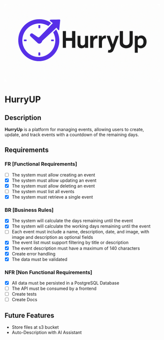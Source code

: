 ![HurryUp Logo](./src/main/resources/static/hurryup-logo-2x1.png)

# HurryUP

## Description
**HurryUp** is a platform for managing events, allowing users to create, update, and track events with a countdown of the remaining days.

## Requirements

### FR [Functional Requirements]
- [ ] The system must allow creating an event
- [x] The system must allow updating an event
- [x] The system must allow deleting an event
- [ ] The system must list all events
- [x] The system must retrieve a single event

### BR [Business Rules]
- [x] The system will calculate the days remaining until the event
- [x] The system will calculate the working days remaining until the event
- [ ] Each event must include a name, description, date, and image, with image and description as optional fields
- [x] The event list must support filtering by title or description
- [x] The event description must have a maximum of 140 characters
- [x] Create error handling
- [x] The data must be validated

### NFR [Non Functional Requirements]
- [x] All data must be persisted in a PostgreSQL Database
- [ ] The API must be consumed by a frontend
- [ ] Create tests
- [ ] Create Docs

## Future Features
- Store files at s3 bucket
- Auto-Description with AI Assistant 